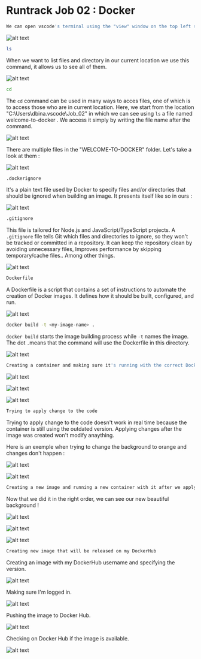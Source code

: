 # Runtrack Job 02 : Docker

```sh
We can open vscode's terminal using the "view" window on the top left side or by pressing the "CTRL+ù" command
```
![alt text](images/vscode_terminal.png)


```sh
ls
```

When we want to list files and directory in our current location we use this command, it allows us to see all of them. 

![alt text](images/ls.png)

```sh
cd
```

The `cd` command can be used in many ways to acces files, one of which is to access those who are in current location. 
Here, we start from the location "C:\Users\dbina\.vscode\Job_02" in which we can see using `ls` a file named welcome-to-docker . We access it simply by writing the file name after the command. 

![alt text](images/cd.png)

There are multiple files in the "WELCOME-TO-DOCKER" folder. Let's take a look at them :

![alt text](images/files_in_project.png)

```sh
.dockerignore 
```
It's a plain text file used by Docker to specify files and/or directories that should be ignored when building an image. It presents itself like so in ours :

 ![alt text](images/dockerignore.png)

 ```sh
 .gitignore
 ```

 This file is tailored for Node.js and JavaScript/TypeScript projects. 
 A `.gitignore` file tells Git which files and directories to ignore, so they won't be tracked or committed in a repository.
 It can keep the repository clean by avoiding unnecessary files, Improves performance by skipping temporary/cache files.. Among other things. 

 ![alt text](images/gitignore.png)

 ```sh
 Dockerfile
 ```

 A Dockerfile is a script that contains a set of instructions to automate the creation of Docker images. It defines how it should be built, configured, and run.

 ![alt text](images/Dockerfile.png)


```sh
docker build -t <my-image-name> .
```
`docker build` starts the image building process while `-t` names the image. The dot `.`means that the command will use the Dockerfile in this directory. 

![alt text](images/creating_docker_image.png)

```sh
Creating a container and making sure it's running with the correct Docker image as well as checking the port with my browser. 
```

![alt text](images/docker_run_and_check.png)

![alt text](images/Browser_port_check.png)

![alt text](images/docker_few_tasks.png)

```sh
Trying to apply change to the code
```

Trying to apply change to the code doesn't work in real time because the container is still using the outdated version. Applying changes after the image was created won't modify anaything. 

Here is an exemple when trying to change the background to orange and changes don't happen : 

![alt text](images/changes_not_effective.png)

![alt text](images/browser_dont_change.png)

```sh
Creating a new image and running a new container with it after we applying changes.
```
Now that we did it in the right order, we can see our new beautiful background !

![alt text](images/creating_new_image.png)

![alt text](images/run_new_container.png)

![alt text](images/new_browser_page.png)

```sh
Creating new image that will be released on my DockerHub
```

Creating an image with my DockerHub username and specifying the version. 

![alt text](images/creating_image_in_hub.png)

Making sure I'm logged in. 

![alt text](images/logged_in.png)

Pushing the image to Docker Hub. 

![alt text](images/pushing_image.png)

Checking on Docker Hub if the image is available.

![alt text](images/Checking_hub_available.png)




